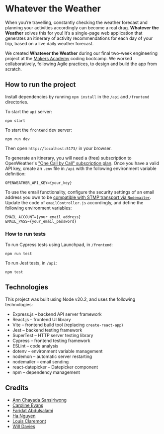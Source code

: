 # Whatever the Weather

When you’re travelling, constantly checking the weather forecast and planning your activities accordingly can become a real drag. **Whatever the Weather** solves this for you! It’s a single-page web application that generates an itinerary of activity recommendations for each day of your trip, based on a live daily weather forecast.

We created **Whatever the Weather** during our final two-week engineering project at the [Makers Academy](https://github.com/makersacademy) coding bootcamp. We worked collaboratively, following Agile practices, to design and build the app from scratch.

## How to run the project

Install dependencies by running `npm install` in the `/api` and `/frontend` directories.

To start the `api` server:

```shell
npm start
```

To start the `frontend` dev server:

```shell
npm run dev
```

Then open `http://localhost:5173/` in your browser.

To generate an itinerary, you will need a (free) subscription to OpenWeather's ["One Call by Call" subscription plan](https://openweathermap.org/api/one-call-3). Once you have a valid API key, create an `.env` file in `/api` with the following environment variable definition:

```text
OPENWEATHER_API_KEY={your_key}
```

To use the email functionality, configure the security settings of an email address you own to be [compatible with STMP transport via `Nodemailer`](https://nodemailer.com/smtp/). Update the code of `emailController.js` accordingly, and define the following environment variables:

```text
EMAIL_ACCOUNT={your_email_address}
EMAIL_PASS={your_email_password}
```

### How to run tests

To run Cypress tests using Launchpad, in `/frontend`:

```shell
npm run test
```

To run Jest tests, in `/api`:

```shell
npm test
```

## Technologies

This project was built using Node v20.2, and uses the following technologies:

- Express.js – backend API server framework
- React.js – frontend UI library
- Vite – frontend build tool (replacing `create-react-app`)
- Jest – backend testing framework
- SuperTest – HTTP server testing library
- Cypress – frontend testing framework
- ESLint – code analysis
- dotenv – environment variable management
- nodemon – automatic server restarting
- nodemailer – email sending
- react-datepicker – Datepicker component
- npm – dependency management

## Credits

- [Ann Chayada Sansiriwong](https://github.com/csanann)
- [Caroline Evans](https://github.com/cvass1)
- [Faridat Abdulsalami](https://github.com/fa385)
- [Ha Nguyen](https://github.com/hanguyen21)
- [Louis Claremont](https://github.com/lplclaremont)
- [Will Davies](https://github.com/wimdavies)
